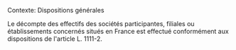 Contexte: Dispositions générales

Le décompte des effectifs des sociétés participantes, filiales ou établissements concernés situés en France est effectué conformément aux dispositions de l'article L. 1111-2.